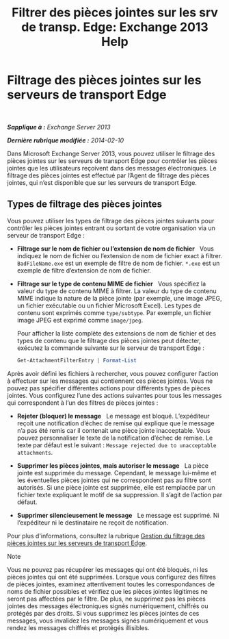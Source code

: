 ﻿---
title: 'Filtrer des pièces jointes sur les srv de transp. Edge: Exchange 2013 Help'
TOCTitle: Filtrage des pièces jointes sur les serveurs de transport Edge
ms:assetid: be39a181-c82e-41f5-8846-085bf1f84164
ms:mtpsurl: https://technet.microsoft.com/fr-fr/library/Bb124399(v=EXCHG.150)
ms:contentKeyID: 60829198
ms.date: 04/24/2018
mtps_version: v=EXCHG.150
ms.translationtype: HT
---

# Filtrage des pièces jointes sur les serveurs de transport Edge

 

_**Sapplique à :** Exchange Server 2013_

_**Dernière rubrique modifiée :** 2014-02-10_

Dans Microsoft Exchange Server 2013, vous pouvez utiliser le filtrage des pièces jointes sur les serveurs de transport Edge pour contrôler les pièces jointes que les utilisateurs reçoivent dans des messages électroniques. Le filtrage des pièces jointes est effectué par l’Agent de filtrage des pièces jointes, qui n’est disponible que sur les serveurs de transport Edge.

## Types de filtrage des pièces jointes

Vous pouvez utiliser les types de filtrage des pièces jointes suivants pour contrôler les pièces jointes entrant ou sortant de votre organisation via un serveur de transport Edge :

  - **Filtrage sur le nom de fichier ou l’extension de nom de fichier**   Vous indiquez le nom de fichier ou l’extension de nom de fichier exact à filtrer. `BadFileName.exe` est un exemple de filtre de nom de fichier. `*.exe` est un exemple de filtre d’extension de nom de fichier.

  - **Filtrage sur le type de contenu MIME de fichier**   Vous spécifiez la valeur du type de contenu MIME à filtrer. La valeur du type de contenu MIME indique la nature de la pièce jointe (par exemple, une image JPEG, un fichier exécutable ou un fichier Microsoft Excel). Les types de contenu sont exprimés comme `type/subtype`. Par exemple, un fichier image JPEG est exprimé comme `image/jpeg`.
    
    Pour afficher la liste complète des extensions de nom de fichier et des types de contenu que le filtrage des pièces jointes peut détecter, exécutez la commande suivante sur le serveur de transport Edge :
    
    ```powershell
    Get-AttachmentFilterEntry | Format-List
    ```

Après avoir défini les fichiers à rechercher, vous pouvez configurer l’action à effectuer sur les messages qui contiennent ces pièces jointes. Vous ne pouvez pas spécifier différentes actions pour différents types de pièces jointes. Vous configurez l’une des actions suivantes pour tous les messages qui correspondent à l’un des filtres de pièces jointes :

  - **Rejeter (bloquer) le message**   Le message est bloqué. L’expéditeur reçoit une notification d’échec de remise qui explique que le message n’a pas été remis car il contenait une pièce jointe inacceptable. Vous pouvez personnaliser le texte de la notification d’échec de remise. Le texte par défaut est le suivant : `Message rejected due to unacceptable attachments`.

  - **Supprimer les pièces jointes, mais autoriser le message**   La pièce jointe est supprimée du message. Cependant, le message lui-même et les éventuelles pièces jointes qui ne correspondent pas au filtre sont autorisés. Si une pièce jointe est supprimée, elle est remplacée par un fichier texte expliquant le motif de sa suppression. Il s’agit de l’action par défaut.

  - **Supprimer silencieusement le message**   Le message est supprimé. Ni l’expéditeur ni le destinataire ne reçoit de notification.

Pour plus d'informations, consultez la rubrique [Gestion du filtrage des pièces jointes sur les serveurs de transport Edge](manage-attachment-filtering-on-edge-transport-servers-exchange-2013-help.md).

> [!NOTE]
> Vous ne pouvez pas récupérer les messages qui ont été bloqués, ni les pièces jointes qui ont été supprimées. Lorsque vous configurez des filtres de pièces jointes, examinez attentivement toutes les correspondances de noms de fichier possibles et vérifiez que les pièces jointes légitimes ne seront pas affectées par le filtre.
> De plus, ne supprimez pas les pièces jointes des messages électroniques signés numériquement, chiffrés ou protégés par des droits. Si vous supprimez les pièces jointes de ces messages, vous invalidez les messages signés numériquement et vous rendez les messages chiffrés et protégés illisibles.

